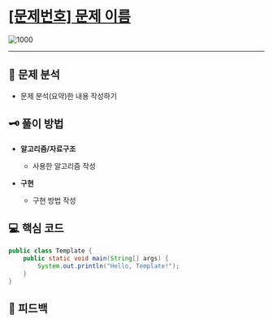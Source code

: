 # [[문제번호] 문제 이름](https://www.acmicpc.net/)

![1000](https://github.com/imgzon3/algorithm/assets/59475880/a07e7988-b151-472a-811b-31a0dd1462b6)

***

## 📃 문제 분석

- 문제 분석(요약)한 내용 작성하기

## 🗝️ 풀이 방법

- **알고리즘/자료구조**
  - 사용한 알고리즘 작성

- **구현**
  - 구현 방법 작성

## 💻 핵심 코드

```java
public class Template {
    public static void main(String[] args) {
        System.out.println("Hello, Template!");
    }
}
```

## 📌 피드백


